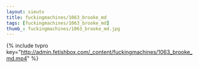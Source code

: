 ```yaml
--- 
layout: sieutv
title: fuckingmachines/1063_brooke_md
tags: [fuckingmachines/1063_brooke_md]
thumb_: fuckingmachines/1063_brooke_md.jpg
---
```

{% include tvpro key="http://admin.fetishbox.com/_content/fuckingmachines/1063_brooke_md.mp4" %} 
